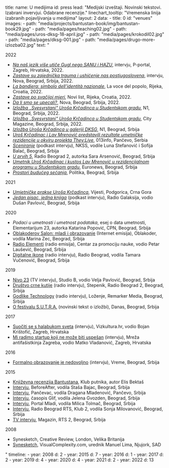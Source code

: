 title: 
    name: U medijima
id: press
lead: "Medijski izveštaji. Novinski tekstovi.<br>Izabrani invervjui. Odabrane recenzije."
linechart_tooltip: "Vremenska linija izabranih pojavljivanja u medijima"
layout: 2
data:
    - title: 0
      id: "venues"
      images:
        - path: "media/projects/bantustan-book/img/bantustan-book29.jpg"
        - path: "media/pages/teaching02.jpg"
        - path: "media/pages/uros-dksg-18-april.jpg"
        - path: "media/pages/krokodil02.jpg"
        - path: "media/pages/dksg-001.jpg"
        - path: "media/pages/drugo-more-izlozba02.jpg"
      text: "<div class='section-list interface-page-li-style'>
      <div class='list-title-first-page interface-heading-style'>2022</div>
    <ul>
    <li><a href='https://p-portal.net/uros-krcadinac-na-nas-jezik-vise-utice-gugl-nego-sanu-i-hazu/' target='_blank'><em>Na naš jezik više utiče Gugl nego SANU i HAZU</em></a>, intervju, P-portal, Zagreb, Hrvatska, 2022.</li>
    <li><a href='https://nova.rs/kultura/uros-krcadinac-zastave-su-zajednicka-trauma-i-ushicenje-nas-postjugoslovena/' target='_blank'><em>Zastave su zajednička trauma i ushićenje nas postjugoslovena</em></a>, intervju, Nova, Beograd, Srbija, 2022.</li>
    <li><a href='https://lavoce.hr/cultura-e-spettacoli/la-bandiera-simbolo-dellidentita-nazionale' target='_blank'><em>La bandiera: simbolo dell’identità nazionale</em></a>, La voce del popolo, Rijeka, Croatia, 2022.</li>
    <li><a href='https://www.novilist.hr/ostalo/kultura/izlozbe/izlozba-svesvrstani-urosa-krcadinca-zastave-po-svacijoj-mjeri/' target='_blank'><em>Zastave po svačijoj mjeri</em></a>, Novi list, Rijeka, Croatia, 2022.</li>
    <li><a href='https://nova.rs/kultura/da-li-smo-se-upecali-izlozba-svesvsrtani-u-studentskom-gradu/' target='_blank'><em>Da li smo se upecali?</em></a>, Nova, Beograd, Srbija, 2022.</li>
    <li><a href='https://rs.n1info.com/kultura/izlozba-svesvrstani-urosa-krcadinca-u-studentskom-gradu/' target='_blank'><em>Izložba „Svesvrstani“ Uroša Krčadinca u Studentskom gradu</em></a>, N1, Beograd, Srbija, 2022.</li>
    <li><a href='https://citymagazine.danas.rs/kultura/art/izlozba-svesvrstani-urosa-krcadinca-u-studentskom-gradu/' target='_blank'><em>Izložba „Svesvrstani“ Uroša Krčadinca u Studentskom gradu</em></a>, City Magazine, Beograd, Srbija, 2022.</li>
    <li><em><a href='https://rs.n1info.com/kultura/onda-porastes-a-mape-postanu-strasne-izlozba-urosa-krcadinca-u-galeriji-dksg/' target='_blank'>Izložba Uroša Krčadinca u galeriji DKSG</a></em>, N1, Beograd, Srbija</li>
    <li><em><a href='https://013info.rs/vesti/srbija/uros-krcadinac-i-lav-mrenovic-predstavili-rezultate-umetnicke-rezidencije-u-okviru' target='_blank'>Uroš Krčadinac i Lav Mrenović predstavili rezultate umetničke rezidencije u okviru projekta They:Live</a></em>, 013info, Pančevo, Serbia</li>
    <li><em><a href='https://www.mixcloud.com/Sceniranje/200-marina-milovanovi%C4%87-i-uro%C5%A1-kr%C4%8Dadinac-priroda-i-dru%C5%A1tvo/' target='_blank'>Sceniranje</a></em> (podkast intervju), NKSS, vodile Luna Stefanović i Sofija Balać, Beograd, Srbija</li>
    <li><em><a href='https://www.rts.rs/page/radio/sr/story/24/radio-beograd-2/4789233/-ildiko-erdei.html' target='_blank'>U prvih 5</a></em>, Radio Beograd 2, autorka Sara Arsenović, Beograd, Srbija</li>
    <li><em><a href='https://www.euronews.rs/kultura/aktuelno-iz-kulture/44780/umetnik-uros-krcadinac-i-kustos-lav-mrenovic-u-rezidencijalnom-programu-u-studentskom-gradu/vest' target='_blank'>Umetnik Uroš Krčadinac i kustos Lav Mrenović u rezidencijalnom programu u Studentskom gradu</a></em>, Euronews, Beograd, Srbija</li>
    <li><em><a href='https://www.politika.rs/sr/clanak/505301/Prostori-buduceg-secanja' target='_blank'>Prostori budućeg sećanja</a></em>, Politika, Beograd, Srbija</li>
    </ul>
      <div class='list-title interface-heading-style'>2021</div>
    <ul>
    <li><em><a href='https://www.vijesti.me/kultura/569560/umjetnicke-prakse-urosa-krcadinca' target='_blank'>Umjetničke prakse Uroša Krčadinca</a></em>, Vijesti, Podgorica, Crna Gora</li>
    <li><em><a href='https://podcast.rs/jedan-pisac-jedna-knjiga-2-james-bridle-novo-mracno-doba-26-01-2021/' target='_blank'>Jedan pisac, jedna knjiga</a></em> (podkast intervju), Radio Galaksija, vodio Dušan Pavlović, Beograd, Srbija</li>
    </ul>
      <div class='list-title interface-heading-style'>2020</div>
    <ul>
    <li><em>Podaci u umetnosti i umetnost podataka</em>, esej o data umetnosti, Elementarijum 23, autorka Katarina Popović, CPN, Beograd, Srbija</li>
    <li><span class='italic-style'><a href='https://www.oblakoder.org.rs/mladi-i-obrazovanje-uros-krcadinac-i-vojislav-klacar-salon-e05/' target='_blank'>Oblakoderov Salon: mladi i obrazovanje</a></span> (Internet emisija), Oblakoder, vodila Marina Zec, Beograd, Srbija</li>
    <li><span class='italic-style'><a href='https://www.mixcloud.com/Radioelementi/e-08-o-zelenijem-beogradu-linijskom-parku-ve%C5%A1ta%C4%8Dkoj-inteligenciji-umetnosti-i-nauci/' target='_blank'>Radio Elementi</a></span> (radio emisija), Centar za promociju nauke, vodio Petar Laušević, Beograd, Srbija</li>
    <li><span class='italic-style'><a href='https://www.rts.rs/page/radio/sr/story/24/radio-beograd-2/4051571/uros-krcadinac.html' target='_blank'>Digitalne ikone</a></span> (radio intervju), Radio Beograd, vodila Tamara Vučenović, Beograd, Srbija</li>
    </ul>
    <div class='list-title interface-heading-style'>2019</div>
    <ul>
<li><span class='italic-style'><a href='https://www.youtube.com/watch?v=Cdme3hpsXXI' target='_blank'>Nivo 23</a></span> (TV intervju), Studio B, vodio Velja Pavlović, Beograd, Srbija</li>
<li><span class='italic-style'><a href='https://www.rts.rs/page/radio/sr/story/24/radio-beograd-2/3463023/stepenik.html' target='_blank'>Društvo crne kutije</a></span> (radio intervju), Stepenik, Radio Beograd 2, Beograd, Srbija</li>
<li><span class='italic-style'><a href='https://remarker.media/lozenje/godlike-technology/' target='_blank'>Godlike Technology</a></span> (radio intervju), Loženje, Remarker Media, Beograd, Srbija</li>
<li><span class='italic-style'><a href='https://www.danas.rs/kultura/festival-s-u-t-r-a-u-ime-algoritma-pasivne-posetioce-pretvara-u-aktivne-ucesnike/' target='_blank'>O festivalu S.U.T.R.A.</a></span> (novinski tekst o izložbi), Danas, Beograd, Srbija</li>
    </ul>
    <div class='list-title interface-heading-style'>2017</div>
    <ul>
<li><span class='italic-style'><a href='https://vizkultura.hr/suociti-se-s-halabukom-svijeta/' target='_blank'>Suočiti se s halabukom sveta</a></span> (intervju), Vizkultura.hr, vodio Bojan Krištofić, Zagreb, Hrvatska</li>
<li><span class='italic-style'><a href='http://www.maz.hr/2017/10/22/uros-krcadinac-mi-radimo-startup-koji-nikada-ne-moze-da-postane-uspesan/' target='_blank'>Mi radimo startup koji ne može biti uspešan</a></span> (intervju), Mreža antifašistkinja Zagreba, vodio Matko Vladanović, Zagreb, Hrvatska</li>
    </ul>
<div class='list-title interface-heading-style'>2016</div>
<ul>
<li><span class='italic-style'><a href='https://www.vreme.com/cms/view.php?id=1452525' target='_blank'>Formalno obrazovanje je nedovoljno</a></span> (intervju), Vreme, Beograd, Srbija</li>
</ul>
<div class='list-title interface-heading-style'>2015</div>
<ul>
<li><span class='italic-style'><a href='http://www.klubputnika.org/zbirka/blogovi/bantustan/3997-bantustan-kao-novi-oblik-romana' target='_blank'>Književna recenzija Bantustana</a></span>, Klub putnika, autor Elis Bektaš</li>
<li><span class='italic-style'><a href='https://www.beforeafter.rs/kultura/bantustan/' target='_blank'>Intervju</a></span>, BeforeAfter, vodila Staša Bajac, Beograd, Srbija</li>
<li><span class='italic-style'><a href='https://www.pancevac-online.rs/letnji-razgovori-uros-krcadinac-istrazivac-novih-medija-i-putopisac/' target='_blank'>Intervju</a></span>, Pančevac, vodila Dragana Mladenović, Pančevo, Srbija</li>
<li><span class='italic-style'><a href='http://www.glif.rs/blog/bantustan-afrika-je-u-odnosu-na-zapadni-svet-nalicje-sveta/' target='_blank'>Intervju</a></span>, časopis Glif, vodila Jelena Gvozden, Beograd, Srbija</li>
<li><span class='italic-style'><a href='https://www.portalmladi.com/uros-krcadinac-rec-dve-o-kulturi-putovanja/' target='_blank'>Intervju</a></span>, Portal Mladi, vodila Milica Tolmač, Beograd, Srbija</li>
<li><span class='italic-style'><a href='https://www.rts.rs/page/radio/sr/story/24/radio-beograd-2/1944619/klub-2.html' target='_blank'>Intervju</a></span>, Radio Beograd RTS, Klub 2, vodila Sonja Milovanović, Beograd, Srbija</li>
<li><span class='italic-style'><a href='https://www.rts.rs/page/tv/sr/story/21/rts-2/1775785/magazin-je-ove-nedelje-na-vezi-sa-afrikom.html' target='_blank'>TV intervju</a></span>, Magazin, RTS 2, Beograd, Srbija</li>
</ul>
<div class='list-title interface-heading-style'>2008</div>
<ul>
<li><span class='italic-style'>Synesketch</span>, Creative Review, London, Velika Britanija</li>
<li><span class='italic-style'><a href='http://www.visualcomplexity.com/vc/project.cfm?id=695' target='_blank'>Synesketch</a></span>, VisualComplexity.com, urednik Manuel Lima, Njujork, SAD</li>
</ul>" 
timeline:
    - year: 2008
      d: 2
    - year: 2015
      d: 7
    - year: 2016
      d: 1
    - year: 2017
      d: 2
    - year: 2019
      d: 4
    - year: 2020
      d: 4
    - year: 2021
      d: 2
    - year: 2022
      d: 13
